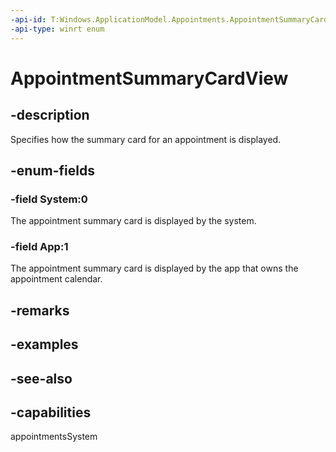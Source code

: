 ```yaml
---
-api-id: T:Windows.ApplicationModel.Appointments.AppointmentSummaryCardView
-api-type: winrt enum
---
```


<!-- Enumeration syntax
public enum Windows.ApplicationModel.Appointments.AppointmentSummaryCardView : int
-->

# AppointmentSummaryCardView

## -description
Specifies how the summary card for an appointment is displayed.

## -enum-fields
### -field System:0
The appointment summary card is displayed by the system.

### -field App:1
The appointment summary card is displayed by the app that owns the appointment calendar.


## -remarks

## -examples

## -see-also
## -capabilities
appointmentsSystem
